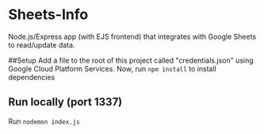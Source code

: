 # Sheets-Info
Node.js/Express app (with EJS frontend) that integrates with Google Sheets to read/update data.

##Setup
Add a file to the root of this project called "credentials.json" using Google Cloud Platform Services.
Now, run `npm install` to install dependencies

## Run locally (port 1337)
Run `nodemon index.js`

